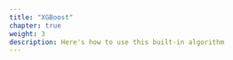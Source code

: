 ```yaml
---
title: "XGBoost"
chapter: true
weight: 3
description: Here's how to use this built-in algorithm
---
```



